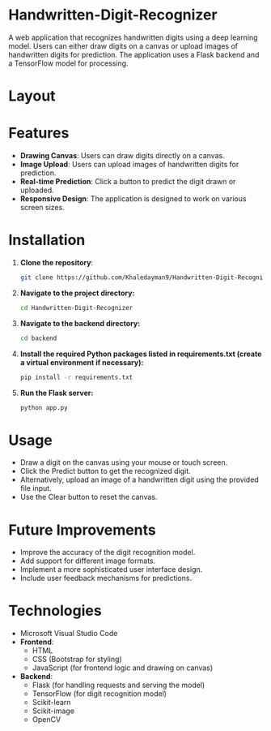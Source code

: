 # Handwritten-Digit-Recognizer
A web application that recognizes handwritten digits using a deep learning model. Users can either draw digits on a canvas or upload images of handwritten digits for prediction. The application uses a Flask backend and a TensorFlow model for processing.

# Layout


# Features
- **Drawing Canvas**: Users can draw digits directly on a canvas.
- **Image Upload**: Users can upload images of handwritten digits for prediction.
- **Real-time Prediction**: Click a button to predict the digit drawn or uploaded.
- **Responsive Design**: The application is designed to work on various screen sizes.


 
# Installation
1. **Clone the repository**:
   ```bash
   git clone https://github.com/Khaledayman9/Handwritten-Digit-Recognizer.git
   ```
2. **Navigate to the project directory:**
   ```bash
   cd Handwritten-Digit-Recognizer
   ```
3. **Navigate to the backend directory:**
   ```bash
   cd backend
   ```
4. **Install the required Python packages listed in requirements.txt (create a virtual environment if necessary):**
   ```bash
   pip install -r requirements.txt
   ```
5. **Run the Flask server:**
   ```bash
   python app.py
   ```

# Usage
- Draw a digit on the canvas using your mouse or touch screen.
- Click the Predict button to get the recognized digit.
- Alternatively, upload an image of a handwritten digit using the provided file input.
- Use the Clear button to reset the canvas.


# Future Improvements
- Improve the accuracy of the digit recognition model.
- Add support for different image formats.
- Implement a more sophisticated user interface design.
- Include user feedback mechanisms for predictions.



# Technologies
- Microsoft Visual Studio Code
- **Frontend**: 
  - HTML
  - CSS (Bootstrap for styling)
  - JavaScript (for frontend logic and drawing on canvas)
- **Backend**:
  - Flask (for handling requests and serving the model)
  - TensorFlow (for digit recognition model)
  - Scikit-learn
  - Scikit-image
  - OpenCV

